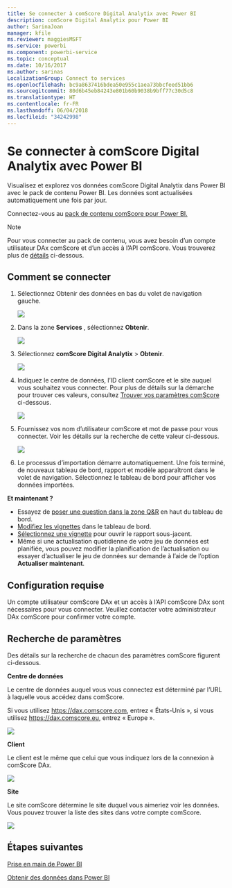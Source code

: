 ```yaml
---
title: Se connecter à comScore Digital Analytix avec Power BI
description: comScore Digital Analytix pour Power BI
author: SarinaJoan
manager: kfile
ms.reviewer: maggiesMSFT
ms.service: powerbi
ms.component: powerbi-service
ms.topic: conceptual
ms.date: 10/16/2017
ms.author: sarinas
LocalizationGroup: Connect to services
ms.openlocfilehash: bc9a8637416bdea50e955c1aea73bbcfeed51bb6
ms.sourcegitcommit: 80d6b45eb84243e801b60b9038b9bff77c30d5c8
ms.translationtype: HT
ms.contentlocale: fr-FR
ms.lasthandoff: 06/04/2018
ms.locfileid: "34242998"
---
```

# <a name="connect-to-comscore-digital-analytix-with-power-bi"></a>Se connecter à comScore Digital Analytix avec Power BI
Visualisez et explorez vos données comScore Digital Analytix dans Power BI avec le pack de contenu Power BI. Les données sont actualisées automatiquement une fois par jour.

Connectez-vous au [pack de contenu comScore pour Power BI.](https://app.powerbi.com/getdata/services/comscore)

>[!NOTE]
>Pour vous connecter au pack de contenu, vous avez besoin d’un compte utilisateur DAx comScore et d’un accès à l’API comScore. Vous trouverez plus de [détails](#Requirements) ci-dessous.

## <a name="how-to-connect"></a>Comment se connecter
1. Sélectionnez Obtenir des données en bas du volet de navigation gauche.
   
   ![](media/service-connect-to-connect-to/getdata.png)
2. Dans la zone **Services** , sélectionnez **Obtenir**.
   
   ![](media/service-connect-to-connect-to/services.png)
3. Sélectionnez **comScore Digital Analytix** \> **Obtenir**.
   
   ![](media/service-connect-to-connect-to/comscore.png)
4. Indiquez le centre de données, l’ID client comScore et le site auquel vous souhaitez vous connecter. Pour plus de détails sur la démarche pour trouver ces valeurs, consultez [Trouver vos paramètres comScore](#FindingParams) ci-dessous.
   
   ![](media/service-connect-to-connect-to/parameters.png)
5. Fournissez vos nom d’utilisateur comScore et mot de passe pour vous connecter. Voir les détails sur la recherche de cette valeur ci-dessous.
   
   ![](media/service-connect-to-connect-to/creds.png)
6. Le processus d’importation démarre automatiquement. Une fois terminé, de nouveaux tableau de bord, rapport et modèle apparaîtront dans le volet de navigation. Sélectionnez le tableau de bord pour afficher vos données importées.

**Et maintenant ?**

* Essayez de [poser une question dans la zone Q&R](power-bi-q-and-a.md) en haut du tableau de bord.
* [Modifiez les vignettes](service-dashboard-edit-tile.md) dans le tableau de bord.
* [Sélectionnez une vignette](service-dashboard-tiles.md) pour ouvrir le rapport sous-jacent.
* Même si une actualisation quotidienne de votre jeu de données est planifiée, vous pouvez modifier la planification de l’actualisation ou essayer d’actualiser le jeu de données sur demande à l’aide de l’option **Actualiser maintenant**.

<a name="Requirements"></a>

## <a name="system-requirements"></a>Configuration requise
Un compte utilisateur comScore DAx et un accès à l’API comScore DAx sont nécessaires pour vous connecter. Veuillez contacter votre administrateur DAx comScore pour confirmer votre compte.

<a name="FindingParams"></a>

## <a name="finding-parameters"></a>Recherche de paramètres
Des détails sur la recherche de chacun des paramètres comScore figurent ci-dessous.

**Centre de données**

Le centre de données auquel vous vous connectez est déterminé par l’URL à laquelle vous accédez dans comScore.

Si vous utilisez https://dax.comscore.com, entrez « États-Unis », si vous utilisez https://dax.comscore.eu, entrez « Europe ».

![](media/service-connect-to-connect-to/comscore_url.png) 

**Client**

Le client est le même que celui que vous indiquez lors de la connexion à comScore DAx.

![](media/service-connect-to-connect-to/comscore_signin.png) 

**Site**

Le site comScore détermine le site duquel vous aimeriez voir les données. Vous pouvez trouver la liste des sites dans votre compte comScore.

![](media/service-connect-to-connect-to/comscore_sites.png)

## <a name="next-steps"></a>Étapes suivantes
[Prise en main de Power BI](service-get-started.md)

[Obtenir des données dans Power BI](service-get-data.md)


